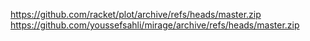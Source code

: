 https://github.com/racket/plot/archive/refs/heads/master.zip
https://github.com/youssefsahli/mirage/archive/refs/heads/master.zip
